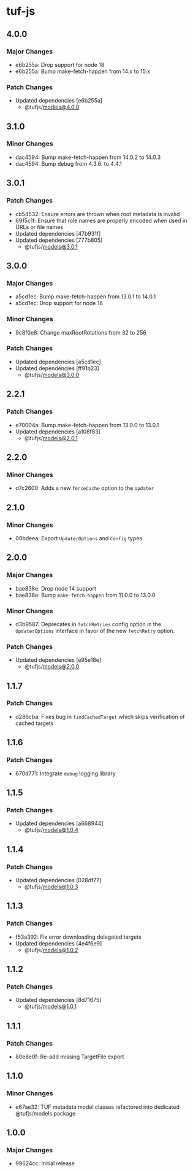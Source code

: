 # tuf-js

## 4.0.0

### Major Changes

- e6b255a: Drop support for node 18
- e6b255a: Bump make-fetch-happen from 14.x to 15.x

### Patch Changes

- Updated dependencies [e6b255a]
  - @tufjs/models@4.0.0

## 3.1.0

### Minor Changes

- dac4594: Bump make-fetch-happen from 14.0.2 to 14.0.3
- dac4594: Bump debug from 4.3.6. to 4.4.1

## 3.0.1

### Patch Changes

- cb54532: Ensure errors are thrown when root metadata is invalid
- 6915c1f: Ensure that role names are properly encoded when used in URLs or file names
- Updated dependencies [47b931f]
- Updated dependencies [777b805]
  - @tufjs/models@3.0.1

## 3.0.0

### Major Changes

- a5cd1ec: Bump make-fetch-happen from 13.0.1 to 14.0.1
- a5cd1ec: Drop support for node 16

### Minor Changes

- 9c8f0e8: Change maxRootRotations from 32 to 256

### Patch Changes

- Updated dependencies [a5cd1ec]
- Updated dependencies [ff91b23]
  - @tufjs/models@3.0.0

## 2.2.1

### Patch Changes

- e70004a: Bump make-fetch-happen from 13.0.0 to 13.0.1
- Updated dependencies [a108f83]
  - @tufjs/models@2.0.1

## 2.2.0

### Minor Changes

- d7c2600: Adds a new `forceCache` option to the `Updater`

## 2.1.0

### Minor Changes

- 00bdeea: Export `UpdaterOptions` and `Config` types

## 2.0.0

### Major Changes

- bae838e: Drop node 14 support
- bae838e: Bump `make-fetch-happen` from 11.0.0 to 13.0.0

### Minor Changes

- d3b9587: Deprecates in `fetchRetries` config option in the `UpdaterOptions` interface in favor of the new `fetchRetry` option.

### Patch Changes

- Updated dependencies [e95e18e]
  - @tufjs/models@2.0.0

## 1.1.7

### Patch Changes

- d286cba: Fixes bug in `findCachedTarget` which skips verification of cached targets

## 1.1.6

### Patch Changes

- 670d771: Integrate `debug` logging library

## 1.1.5

### Patch Changes

- Updated dependencies [a668944]
  - @tufjs/models@1.0.4

## 1.1.4

### Patch Changes

- Updated dependencies [028df77]
  - @tufjs/models@1.0.3

## 1.1.3

### Patch Changes

- f53a392: Fix error downloading delegated targets
- Updated dependencies [4e4f6e9]
  - @tufjs/models@1.0.2

## 1.1.2

### Patch Changes

- Updated dependencies [8d71675]
  - @tufjs/models@1.0.1

## 1.1.1

### Patch Changes

- 80e8e0f: Re-add missing TargetFile export

## 1.1.0

### Minor Changes

- e67ae32: TUF metadata model classes refactored into dedicated @tufjs/models package

## 1.0.0

### Major Changes

- 99624cc: Initial release
